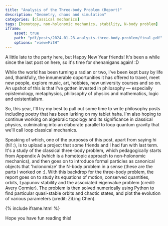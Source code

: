 ```yaml
---
title: "Analysis of the Three-body Problem (Report)"
description: "Geometry, chaos and simulation"
categories: [classical mechanics]
tags: [homotopy, non-holonomic mechanics, stability, N-body problem]
iframe:
    asset: true
    path: "pdf/posts/2024-01-28-analysis-three-body-problem/final.pdf"
    options: "view=FitH"
---
```


A little late to the party here, but Happy New Year friends! It's been a while since the last post on here, so it's time for shenanigans again! :D

While the world has been turning a radian or two, I've been kept busy by life and, thankfully, the innumerable opportunities it has offered to travel, meet new people, explore music, art, hobbies, new university courses and so on. An upshot of this is that I've gotten invested in philosophy — especially epistemology, metaphysics, philosophy of physics and mathematics, logic and existentialism.

So, this year, I'll try my best to pull out some time to write philosophy posts including poetry that has been lurking on my tablet haha. I'm also hoping to continue working on algebraic topology and its significance in classical physics, culminating into an elaborate parallel to loop quantum gravity that we'll call loop classical mechanics.

Speaking of which, one of the purposes of this post, apart from saying hi (hi! :), is to upload a project that some friends and I had fun with last term. It's a study of the classical three-body problem, which pedagogically starts from Appendix A (which is a homotopic approach to non-holonomic mechanics), and then goes on to introduce formal particles as canonical objects that 'holonomize' the N-body problem in a sense (these are the parts I worked on :). With this backdrop for the three-body problem, the report goes on to study its equations of motion, conserved quantities, orbits, Lyapunov stability and the associated eigenvalue problem (credit: Avery Cormier). The problem is then solved numerically using Python to find particular quasi-stable orbits and chaotic states, and plot the evolution of various parameters (credit: ZiLing Chen).

{% include iframe.html %}

Hope you have fun reading this!